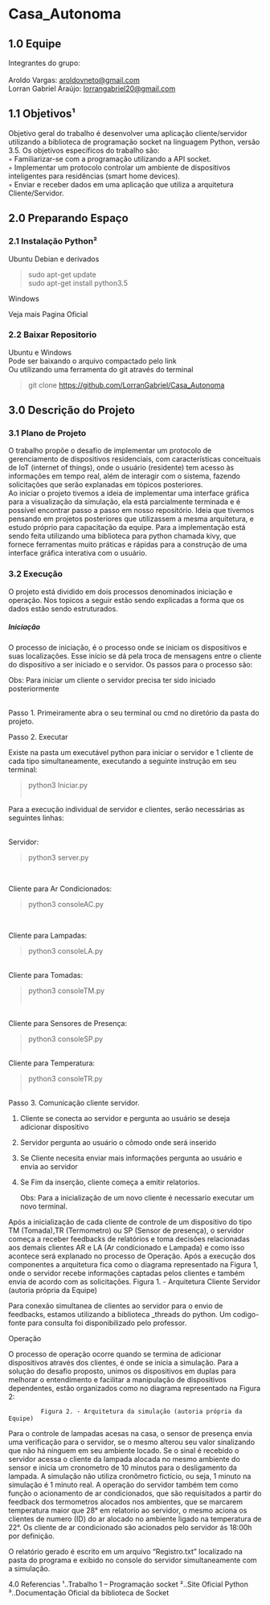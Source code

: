 # Casa_Autonoma

## 1.0 Equipe

Integrantes do grupo:<br><br>
Aroldo Vargas: aroldovneto@gmail.com<br>
Lorran Gabriel Araújo: lorrangabriel20@gmail.com<br>

## 1.1 Objetivos¹

Objetivo geral do trabalho é desenvolver uma aplicação cliente/servidor utilizando a biblioteca de programação socket na linguagem Python, versão 3.5. Os objetivos específicos do trabalho são:<br>
◦ Familiarizar-se com a programação utilizando a API socket.<br>
◦ Implementar um protocolo controlar um ambiente de dispositivos inteligentes para residências (smart home devices).<br>
◦ Enviar e receber dados em uma aplicação que utiliza a arquitetura Cliente/Servidor.<br>

## 2.0 Preparando Espaço<br>
### 2.1 Instalação Python²

Ubuntu Debian e derivados<br>
>sudo apt-get update<br>
>sudo apt-get install python3.5<br>

Windows<br>

Veja mais Pagina Oficial <br>


### 2.2 Baixar Repositorio <br>

Ubuntu e Windows<br>
Pode ser baixando o arquivo compactado pelo link<br>
Ou utilizando uma ferramenta do git através do terminal<br>
>git clone https://github.com/LorranGabriel/Casa_Autonoma<br>

## 3.0 Descrição do Projeto

### 3.1 Plano de Projeto<br>

O trabalho propõe o desafio de implementar um protocolo de gerenciamento de dispositivos residenciais, com características conceituais de IoT (internet of things), onde o usuário (residente) tem acesso às informações em tempo real, além de interagir com o sistema, fazendo solicitações que serão explanadas em tópicos posteriores.<br>
Ao iniciar o projeto tivemos a ideia de implementar uma interface gráfica para a visualização da simulação, ela está parcialmente terminada e é possível encontrar passo a passo em nosso repositório. Ideia que tivemos pensando em projetos posteriores que utilizassem a mesma arquitetura, e estudo próprio para capacitação da equipe. Para a implementação está sendo feita utilizando uma biblioteca para python chamada kivy, que fornece ferramentas muito práticas e rápidas para a construção de uma interface gráfica interativa com o usuário.
<br>
### 3.2 Execução<br>
O projeto está dividido em dois processos denominados iniciação e operação. Nos topicos a seguir estão sendo explicadas a forma que os dados estão sendo estruturados.<br>

##### Iniciação<br>

O processo de iniciação, é o processo onde se iniciam os dispositivos e suas localizações. Esse início se dá pela troca de mensagens entre o cliente do dispositivo a ser iniciado e o servidor. Os passos para o processo são:<br>

Obs: Para iniciar um cliente o servidor precisa ter sido iniciado posteriormente<br><br>

Passo 1. Primeiramente abra o seu terminal ou cmd no diretório da pasta do projeto.<br>

Passo 2. Executar<br>

Existe na pasta um executável python para iniciar o servidor e 1 cliente de cada tipo simultaneamente, executando a seguinte instrução em seu terminal:<br>
	
>python3 Iniciar.py <br><br>


Para a execução individual de servidor e clientes, serão necessárias as seguintes linhas:<br>

<br>
Servidor: <br>

>python3 server.py<br>
<br>

Cliente para Ar Condicionados:<br>

>python3 consoleAC.py<br>
<br>

Cliente para Lampadas:<br>

>python3 consoleLA.py<br>

<br>
Cliente para Tomadas:<br>

>python3 consoleTM.py<br><br>

<br>
Cliente para Sensores de Presença:<br>

>python3 consoleSP.py<br><br>


Cliente para Temperatura:<br>

>python3 consoleTR.py<br><br>





Passo 3. Comunicação cliente servidor.


1.  Cliente se conecta ao servidor e pergunta ao usuário se deseja adicionar dispositivo

2.  Servidor pergunta ao usuário o cômodo onde será inserido

3.  Se Cliente necesita enviar mais informações pergunta ao usuário e envia ao servidor

4.  Se Fim da inserção, cliente começa a emitir relatorios.

	Obs: Para a inicialização de um novo cliente é necessario executar um novo terminal.
 
Após a inicialização de cada cliente de controle de um dispositivo do tipo TM (Tomada),TR (Termometro) ou SP (Sensor de presença), o servidor começa a receber feedbacks de relatórios e toma decisões relacionadas aos demais clientes AR e LA (Ar condicionado e Lampada) e como isso acontece será explanado no processo de Operação.
Após a execução dos componentes a arquitetura fica como o diagrama representado na Figura 1, onde o servidor recebe informações captadas pelos clientes e também envia de acordo com as solicitações.
    Figura 1. - Arquitetura Cliente Servidor (autoria própria da Equipe)



Para conexão simultanea de clientes ao servidor para o envio de feedbacks, estamos utilizando a biblioteca _threads do python. Um codigo-fonte para consulta foi disponibilizado pelo professor.



Operação

O processo de operação ocorre quando se termina de adicionar dispositivos através dos clientes, é onde se inicia a simulação.
Para a solução do desafio proposto, unimos os dispositivos em duplas para melhorar o entendimento e facilitar a manipulação de dispositivos dependentes, estão organizados como no diagrama representado na Figura 2:

	

	
             Figura 2. - Arquitetura da simulação (autoria própria da Equipe)

Para o controle de lampadas acesas na casa, o sensor de presença envia uma verificação para o servidor, se o mesmo alterou seu valor sinalizando que não há ninguem em seu ambiente locado. Se o sinal é recebido o servidor acessa o cliente da lampada alocada no mesmo ambiente do sensor e inicia um cronometro de 10 minutos para o desligamento da lampada. A simulação não utiliza cronômetro fictício, ou seja, 1 minuto na simulação é 1 minuto real.
A operação do servidor também tem como função o acionamento de ar condicionados, que são requisitados a partir do feedback dos termometros alocados nos ambientes, que se  marcarem temperatura maior que 28° em relatorio ao servidor, o mesmo aciona os clientes de numero (ID) do ar alocado no ambiente ligado na temperatura de 22°. Os cliente de ar condicionado são acionados pelo servidor ás 18:00h por definição. 




O relatório gerado é escrito em um arquivo “Registro.txt” localizado na pasta do programa e exibido no console do servidor simultaneamente com a simulação.


4.0 Referencias
¹..Trabalho 1 – Programação socket
²..Site Oficial Python
³..Documentação Oficial da biblioteca de Socket



